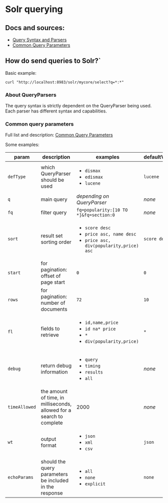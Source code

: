 # Solr querying

## Docs and sources:

* [Query Syntax and Parsers](https://solr.apache.org/guide/solr/latest/query-guide/query-syntax-and-parsers.html)
* [Common Query Parameters](https://solr.apache.org/guide/solr/latest/query-guide/common-query-parameters.html)

## How do send queries to Solr?`

Basic example:

```shell
curl "http://localhost:8983/solr/mycore/select?q=*:*"
```

### About QueryParsers

The query syntax is strictly dependent on the QueryParser being used. Each parser has different syntax and capabilities.

### Common query parameters

Full list and
description: [Common Query Parameters](https://solr.apache.org/guide/solr/latest/query-guide/common-query-parameters.html)

Some examples:

| param         | description                                                           | examples                                                                                                     | defaultValue |
|---------------|-----------------------------------------------------------------------|--------------------------------------------------------------------------------------------------------------|--------------|
| `defType`     | which QueryParser should be used                                      | <ul><li>`dismax`</li><li>`edismax`</li><li>`lucene`</li></ul>                                                | `lucene`     |
| `q`           | main query                                                            | _depending on QueryParser_                                                                                   | _none_       | 
| `fq`          | filter query                                                          | `fq=popularity:[10 TO *]&fq=section:0`                                                                       | _none_       |
| `sort`        | result set sorting order                                              | <ul><li>`score desc`</li><li>`price asc, name desc`</li><li>`price asc, div(popularity,price) asc`</li></ul> | `score desc` |
| `start`       | for pagination: offset of page start                                  | `0`                                                                                                          | `0`          | 
| `rows`        | for pagination: number of documents                                   | `72`                                                                                                         | `10`         |
| `fl`          | fields to retrieve                                                    | <ul><li>`id,name,price`</li><li>`id na* price`</li><li>`*`</li><li>`div(popularity,price)`</li></ul>         | `*`          |
| `debug`       | return debug information                                              | <ul><li>`query`</li><li>`timing`</li><li>`results`</li><li>`all`</li></ul>                                   | _none_       |
| `timeAllowed` | the amount of time, in milliseconds, allowed for a search to complete | 2000                                                                                                         | _none_       |
| `wt`          | output format                                                         | <ul><li>`json`</li><li>`xml`</li><li>`csv`</li></ul>                                                         | `json`       |
| `echoParams`  | should the query parameters be included in the response               | <ul><li>`all`</li><li>`none`</li><li>`explicit`</li></ul>                                                    | `none`       |
